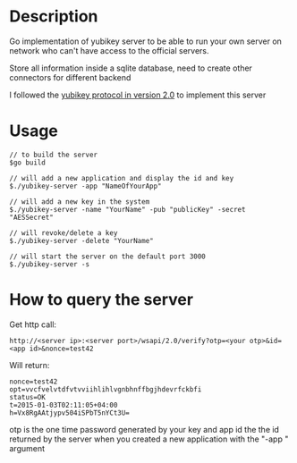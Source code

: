 # Description

Go implementation of yubikey server to be able to run your own server on network who can't have access to the official servers.

Store all information inside a sqlite database, need to create other connectors for different backend

I followed the [yubikey protocol in version 2.0](https://developers.yubico.com/yubikey-val/Validation_Protocol_V2.0.html) to implement this server

# Usage

    // to build the server
    $go build 
    
    // will add a new application and display the id and key
    $./yubikey-server -app "NameOfYourApp"
    
    // will add a new key in the system
    $./yubikey-server -name "YourName" -pub "publicKey" -secret "AESSecret"
    
    // will revoke/delete a key 
    $./yubikey-server -delete "YourName" 
    
    // will start the server on the default port 3000
    $./yubikey-server -s
    
# How to query the server
Get http call:

    http://<server ip>:<server port>/wsapi/2.0/verify?otp=<your otp>&id=<app id>&nonce=test42

Will return: 

    nonce=test42
    opt=vvcfvelvtdfvtvviihlihlvgnbhnffbgjhdevrfckbfi
    status=OK
    t=2015-01-03T02:11:05+04:00
    h=Vx8RgAAtjypv504iSPbT5nYCt3U=

otp is the one time password generated by your key and app id the the id returned by the server when you created a new application with the "-app <name>" argument
